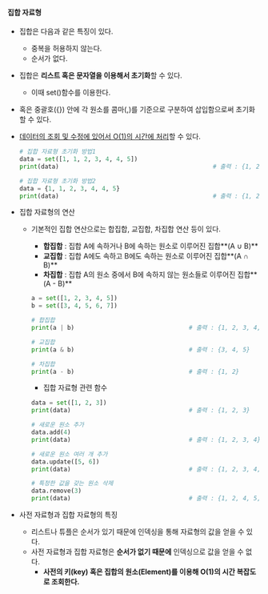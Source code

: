 #### 집합 자료형

- 집합은 다음과 같은 특징이 있다.

  - 중복을 허용하지 않는다.
  - 순서가 없다.

- 집합은 **리스트 혹은 문자열을 이용해서 초기화**할 수 있다.

  - 이때 set()함수를 이용한다.

- 혹은 중괄호({}) 안에 각 원소를 콤마(,)를 기준으로 구분하여 삽입함으로써 초기화 할 수 있다.

- <u>데이터의 조회 및 수정에 있어서 O(1)의 시간에 처리</u>할 수 있다.

  ```python
  # 집합 자료형 초기화 방법1
  data = set([1, 1, 2, 3, 4, 4, 5])
  print(data)											# 출력 : {1, 2, 3, 4, 5}
  
  # 집합 자료형 초기화 방법2
  data = {1, 1, 2, 3, 4, 4, 5}
  print(data)											# 출력 : {1, 2, 3, 4, 5}
  ```

- 집합 자료형의 연산

  - 기본적인 집합 연산으로는 합집합, 교집합, 차집합 연산 등이 있다.

    - **합집합** :  집합 A에 속하거나 B에 속하는 원소로 이루어진 집합**(A ∪ B)**
    - **교집합** :  집합 A에도 속하고 B에도 속하는 원소로 이루어진 집합**(A ∩ B)**
    - **차집합** :  집합 A의 원소 중에서 B에 속하지 않는 원소들로 이루어진 집합**(A - B)**

    ```python
    a = set([1, 2, 3, 4, 5])
    b = set([3, 4, 5, 6, 7])
    
    # 합집합
    print(a | b)								# 출력 : {1, 2, 3, 4, 5, 6, 7}
    
    # 교집합
    print(a & b)								# 출력 : {3, 4, 5}
    
    # 차집합
    print(a - b)								# 출력 : {1, 2}
    ```

    - 집합 자료형 관련 함수

    ```python
    data = set([1, 2, 3])
    print(data)									# 출력 : {1, 2, 3}
    
    # 새로운 원소 추가
    data.add(4)
    print(data)									# 출력 : {1, 2, 3, 4}						
    
    # 새로운 원소 여러 개 추가
    data.update([5, 6])
    print(data)									# 출력 : {1, 2, 3, 4, 5, 6}
    
    # 특정한 값을 갖는 원소 삭제
    data.remove(3)
    print(data)									# 출력 : {1, 2, 4, 5, 6}
    ```

- 사전 자료형과 집합 자료형의 특징
  - 리스트나 튜플은 순서가 있기 때문에 인덱싱을 통해 자료형의 값을 얻을 수 있다.
  - 사전 자료형과 집합 자료형은 **순서가 없기 때문에** 인덱싱으로 값을 얻을 수 없다.
    - **사전의 키(key) 혹은 집합의 원소(Element)를 이용해 O(1)의 시간 복잡도로 조회한다.**